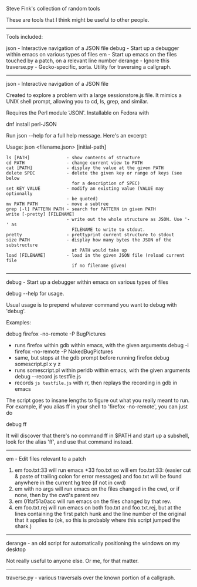 Steve Fink's collection of random tools

These are tools that I think might be useful to other people.

----------------------------------------------------------------------

Tools included:

json - Interactive navigation of a JSON file
debug - Start up a debugger within emacs on various types of files
em - Start up emacs on the files touched by a patch, on a relevant line number
derange - Ignore this
traverse.py - Gecko-specific, sorta. Utility for traversing a callgraph.

----------------------------------------------------------------------

json - Interactive navigation of a JSON file

Created to explore a problem with a large sessionstore.js file. It mimics a
UNIX shell prompt, allowing you to cd, ls, grep, and similar.

Requires the Perl module 'JSON'. Installable on Fedora with

  dnf install perl-JSON

Run json --help for a full help message. Here's an excerpt:

Usage: json <filename.json> [initial-path]

    ls [PATH]              - show contents of structure
    cd PATH                - change current view to PATH
    cat [PATH]             - display the value at the given PATH
    delete SPEC            - delete the given key or range of keys (see below
                             for a description of SPEC)
    set KEY VALUE          - modify an existing value (VALUE may optionally
                           - be quoted)
    mv PATH PATH           - move a subtree
    grep [-l] PATTERN PATH - search for PATTERN in given PATH
    write [-pretty] [FILENAME]
                           - write out the whole structure as JSON. Use '-' as
                             FILENAME to write to stdout.
    pretty                 - prettyprint current structure to stdout
    size PATH              - display how many bytes the JSON of the substructure
                             at PATH would take up
    load [FILENAME]        - load in the given JSON file (reload current file
                             if no filename given)

----------------------------------------------------------------------

debug - Start up a debugger within emacs on various types of files

debug --help for usage.

Usual usage is to prepend whatever command you want to debug with 'debug'.

Examples:

debug firefox -no-remote -P BugPictures
 - runs firefox within gdb within emacs, with the given arguments
debug -i firefox -no-remote -P NakedBugPictures
 - same, but stops at the gdb prompt before running firefox
debug somescript.pl x y z
 - runs somescript.pl within perldb within emacs, with the given arguments
debug --record js testfile.js
 - records `js testfile.js` with rr, then replays the recording in gdb in emacs

The script goes to insane lengths to figure out what you really meant to run.
For example, if you alias ff in your shell to 'firefox -no-remote', you can
just do

  debug ff

It will discover that there's no command ff in $PATH and start up a subshell,
look for the alias 'ff', and use that command instead.

----------------------------------------------------------------------

em - Edit files relevant to a patch

1. em foo.txt:33 will run emacs +33 foo.txt
   so will em foo.txt:33: (easier cut & paste of trailing colon for error messages)
   and foo.txt will be found anywhere in the current hg tree (if not in cwd)
2. em with no args will run emacs on the files changed in the cwd, or if none, then
   by the cwd's parent rev
3. em 01faf51a0acc will run emacs on the files changed by that rev.
4. em foo.txt.rej will run emacs on both foo.txt and foo.txt.rej, but at the lines
   containing the first patch hunk and the line number of the original that it
   applies to (ok, so this is probably where this script jumped the shark.)

----------------------------------------------------------------------

derange - an old script for automatically positioning the windows on my desktop

Not really useful to anyone else. Or me, for that matter.

----------------------------------------------------------------------

traverse.py - various traversals over the known portion of a callgraph.
